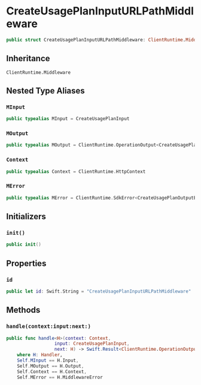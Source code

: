 # CreateUsagePlanInputURLPathMiddleware

``` swift
public struct CreateUsagePlanInputURLPathMiddleware: ClientRuntime.Middleware 
```

## Inheritance

`ClientRuntime.Middleware`

## Nested Type Aliases

### `MInput`

``` swift
public typealias MInput = CreateUsagePlanInput
```

### `MOutput`

``` swift
public typealias MOutput = ClientRuntime.OperationOutput<CreateUsagePlanOutputResponse>
```

### `Context`

``` swift
public typealias Context = ClientRuntime.HttpContext
```

### `MError`

``` swift
public typealias MError = ClientRuntime.SdkError<CreateUsagePlanOutputError>
```

## Initializers

### `init()`

``` swift
public init() 
```

## Properties

### `id`

``` swift
public let id: Swift.String = "CreateUsagePlanInputURLPathMiddleware"
```

## Methods

### `handle(context:input:next:)`

``` swift
public func handle<H>(context: Context,
                  input: CreateUsagePlanInput,
                  next: H) -> Swift.Result<ClientRuntime.OperationOutput<CreateUsagePlanOutputResponse>, MError>
    where H: Handler,
    Self.MInput == H.Input,
    Self.MOutput == H.Output,
    Self.Context == H.Context,
    Self.MError == H.MiddlewareError
```
